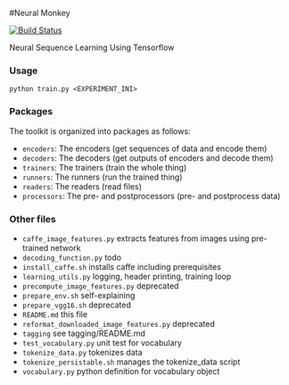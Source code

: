 #Neural Monkey

[![Build Status](https://travis-ci.org/ufal/neuralmonkey.svg?branch=master)](https://travis-ci.org/ufal/neuralmonkey)

Neural Sequence Learning Using Tensorflow


### Usage

`python train.py <EXPERIMENT_INI>`

### Packages

The toolkit is organized into packages as follows:

- `encoders`: The encoders (get sequences of data and encode them)
- `decoders`: The decoders (get outputs of encoders and decode them)
- `trainers`: The trainers (train the whole thing)
- `runners`: The runners (run the trained thing)
- `readers`: The readers (read files)
- `processors`: The pre- and postprocessors (pre- and postprocess data)

### Other files

- `caffe_image_features.py` extracts features from images using pre-trained network
- `decoding_function.py` todo
- `install_caffe.sh` installs caffe including prerequisites
- `learning_utils.py` logging, header printing, training loop
- `precompute_image_features.py` deprecated
- `prepare_env.sh` self-explaining
- `prepare_vgg16.sh` deprecated
- `README.md` this file
- `reformat_downloaded_image_features.py` deprecated
- `tagging` see tagging/README.md
- `test_vocabulary.py` unit test for vocabulary
- `tokenize_data.py` tokenizes data
- `tokenize_persistable.sh` manages the tokenize_data script
- `vocabulary.py` python definition for vocabulary object
